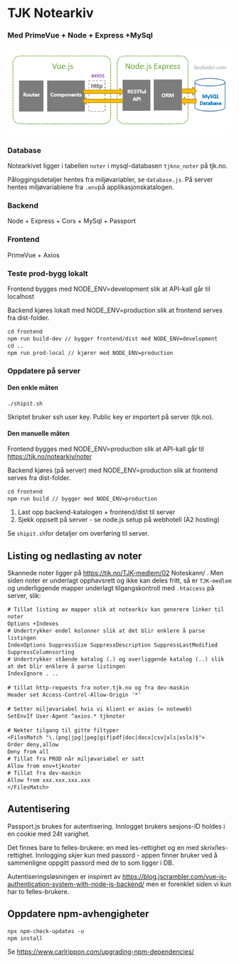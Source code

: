# TJK Notearkiv
### Med PrimeVue + Node + Express +MySql
![alt text](vue-node-express-mysql-architecture.png "Architecture")

### Database

Notearkivet ligger i tabellen `noter` i mysql-databasen `tjkno_noter` på tjk.no.

Påloggingsdetaljer hentes fra miljøvariabler, se `database.js`. På server hentes
miljøvariablene fra `.env`på applikasjonskatalogen.

### Backend
Node + Express + Cors + MySql + Passport

### Frontend
PrimeVue + Axios

### Teste prod-bygg lokalt
Frontend bygges med NODE_ENV=development slik at API-kall går til localhost

Backend kjøres lokalt med NODE_ENV=production slik at frontend serves fra dist-folder.

    cd frontend
    npm run build-dev // bygger frontend/dist med NODE_ENV=development
    cd ..
    npm run prod-local // kjører med NODE_ENV=production

### Oppdatere på server

#### Den enkle måten
    ./shipit.sh
    
Skriptet bruker ssh user key. Public key er importert på server (tjk.no).

#### Den manuelle måten

Frontend bygges med NODE_ENV=production slik at API-kall går til https://tjk.no/notearkiv/noter

Backend kjøres (på server) med NODE_ENV=production slik at frontend serves fra dist-folder.

    cd frontend
    npm run build // bygger med NODE_ENV=production

1. Last opp backend-katalogen + frontend/dist til server
1. Sjekk oppsett på server - se node.js setup på webhotell (A2 hosting)

Se `shipit.sh`for detaljer om overføring til server.

## Listing og nedlasting av noter

Skannede noter ligger på https://tjk.no/TJK-medlem/02 Noteskann/ .
Men siden noter er underlagt opphavsrett og ikke kan deles fritt, så er `TJK-medlem`
og underliggende mapper underlagt tilgangskontroll med `.htaccess` på server, slik:

    # Tillat listing av mapper slik at notearkiv kan generere linker til noter
    Options +Indexes
    # Undertrykker endel kolonner slik at det blir enklere å parse listingen
    IndexOptions SuppressSize SuppressDescription SuppressLastModified SuppressColumnsorting
    # Undertrykker stående katalog (.) og overliggende katalog (..) slik at det blir enklere å parse listingen
    IndexIgnore . ..

    # tillat http-requests fra noter.tjk.no og fra dev-maskin
    Header set Access-Control-Allow-Origin '*'

    # Setter miljøvariabel hvis vi klient er axios (= noteweb)
    SetEnvIf User-Agent ^axios.* tjknoter

    # Nekter tilgang til gitte filtyper
    <FilesMatch "\.(png|jpg|jpeg|gif|pdf|doc|docx|csv|xls|xslx)$">
    Order deny,allow
    Deny from all
    # Tillat fra PROD når miljøvariabel er satt
    Allow from env=tjknoter
    # Tillat fra dev-maskin
    Allow from xxx.xxx.xxx.xxx
    </FilesMatch>

## Autentisering

Passport.js brukes for autentisering. Innlogget brukers sesjons-ID holdes i
en cookie med 24t varighet.

Det finnes bare to felles-brukere: en med les-rettighet og en med skriv/les-
rettighet. Innlogging skjer kun med passord - appen finner bruker ved å sammenligne
oppgitt passord med de to som ligger i DB.

Autentiseringsløsningen er inspirert av
https://blog.jscrambler.com/vue-js-authentication-system-with-node-js-backend/
men er forenklet siden vi kun har to felles-brukere.

## Oppdatere npm-avhengigheter
    npx npm-check-updates -u
    npm install

Se https://www.carlrippon.com/upgrading-npm-dependencies/
